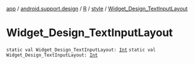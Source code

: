 [app](../../../index.md) / [android.support.design](../../index.md) / [R](../index.md) / [style](index.md) / [Widget_Design_TextInputLayout](./-widget_-design_-text-input-layout.md)

# Widget_Design_TextInputLayout

`static val Widget_Design_TextInputLayout: `[`Int`](https://kotlinlang.org/api/latest/jvm/stdlib/kotlin/-int/index.html)
`static val Widget_Design_TextInputLayout: `[`Int`](https://kotlinlang.org/api/latest/jvm/stdlib/kotlin/-int/index.html)